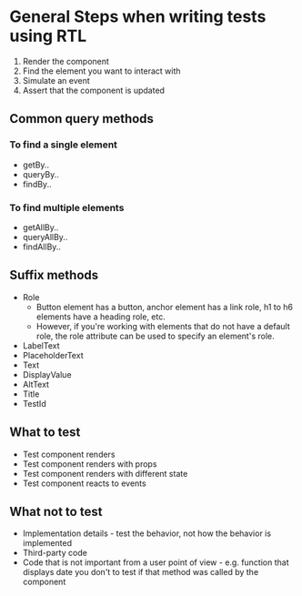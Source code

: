 # General Steps when writing tests using RTL

1. Render the component
2. Find the element you want to interact with
3. Simulate an event
4. Assert that the component is updated

## Common query methods

### To find a single element

- getBy..
- queryBy..
- findBy..

### To find multiple elements

- getAllBy..
- queryAllBy..
- findAllBy..

## Suffix methods

- Role
  - Button element has a button, anchor element has a link role, h1 to h6 elements have a heading role, etc.
  - However, if you're working with elements that do not have a default role, the role attribute can be used to specify an element's role.
- LabelText
- PlaceholderText
- Text
- DisplayValue
- AltText
- Title
- TestId

## What to test

- Test component renders
- Test component renders with props
- Test component renders with different state
- Test component reacts to events

## What not to test

- Implementation details - test the behavior, not how the behavior is implemented
- Third-party code
- Code that is not important from a user point of view - e.g. function that displays date you don't to test if that method was called by the component
